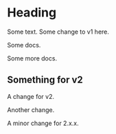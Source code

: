 # Heading

Some text. Some change to v1 here.

Some docs.

Some more docs.

## Something for v2

A change for v2.

Another change.

A minor change for 2.x.x.